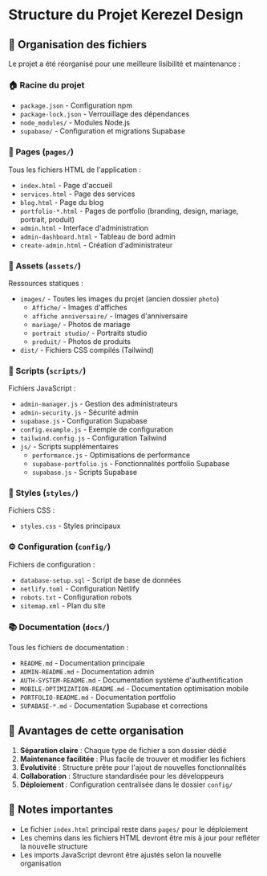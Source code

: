 # Structure du Projet Kerezel Design

## 📁 Organisation des fichiers

Le projet a été réorganisé pour une meilleure lisibilité et maintenance :

### 🏠 Racine du projet
- `package.json` - Configuration npm
- `package-lock.json` - Verrouillage des dépendances
- `node_modules/` - Modules Node.js
- `supabase/` - Configuration et migrations Supabase

### 📄 Pages (`pages/`)
Tous les fichiers HTML de l'application :
- `index.html` - Page d'accueil
- `services.html` - Page des services
- `blog.html` - Page du blog
- `portfolio-*.html` - Pages de portfolio (branding, design, mariage, portrait, produit)
- `admin.html` - Interface d'administration
- `admin-dashboard.html` - Tableau de bord admin
- `create-admin.html` - Création d'administrateur

### 🎨 Assets (`assets/`)
Ressources statiques :
- `images/` - Toutes les images du projet (ancien dossier `photo`)
  - `Affiche/` - Images d'affiches
  - `affiche anniversaire/` - Images d'anniversaire
  - `mariage/` - Photos de mariage
  - `portrait studio/` - Portraits studio
  - `produit/` - Photos de produits
- `dist/` - Fichiers CSS compilés (Tailwind)

### 📜 Scripts (`scripts/`)
Fichiers JavaScript :
- `admin-manager.js` - Gestion des administrateurs
- `admin-security.js` - Sécurité admin
- `supabase.js` - Configuration Supabase
- `config.example.js` - Exemple de configuration
- `tailwind.config.js` - Configuration Tailwind
- `js/` - Scripts supplémentaires
  - `performance.js` - Optimisations de performance
  - `supabase-portfolio.js` - Fonctionnalités portfolio Supabase
  - `supabase.js` - Scripts Supabase

### 🎨 Styles (`styles/`)
Fichiers CSS :
- `styles.css` - Styles principaux

### ⚙️ Configuration (`config/`)
Fichiers de configuration :
- `database-setup.sql` - Script de base de données
- `netlify.toml` - Configuration Netlify
- `robots.txt` - Configuration robots
- `sitemap.xml` - Plan du site

### 📚 Documentation (`docs/`)
Tous les fichiers de documentation :
- `README.md` - Documentation principale
- `ADMIN-README.md` - Documentation admin
- `AUTH-SYSTEM-README.md` - Documentation système d'authentification
- `MOBILE-OPTIMIZATION-README.md` - Documentation optimisation mobile
- `PORTFOLIO-README.md` - Documentation portfolio
- `SUPABASE-*.md` - Documentation Supabase et corrections

## 🚀 Avantages de cette organisation

1. **Séparation claire** : Chaque type de fichier a son dossier dédié
2. **Maintenance facilitée** : Plus facile de trouver et modifier les fichiers
3. **Évolutivité** : Structure prête pour l'ajout de nouvelles fonctionnalités
4. **Collaboration** : Structure standardisée pour les développeurs
5. **Déploiement** : Configuration centralisée dans le dossier `config/`

## 📝 Notes importantes

- Le fichier `index.html` principal reste dans `pages/` pour le déploiement
- Les chemins dans les fichiers HTML devront être mis à jour pour refléter la nouvelle structure
- Les imports JavaScript devront être ajustés selon la nouvelle organisation
